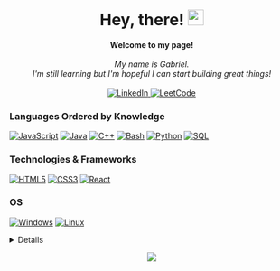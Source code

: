 <h1 align="center">Hey, there! <img src="https://i.giphy.com/media/iJsjsm6dhNPiQBvztq/giphy.webp" width="28px" alt="gengar"></h1>

<p align="center">
    <b>Welcome to my page!</b><br><br>
    <i>
        My name is Gabriel.<br>
        I'm still learning but I'm hopeful I can start building great things!<br>
    </i><br>
    <a href="https://www.linkedin.com/in/gabriel-corral-cardenas-0504a1184/">
        <img src="https://img.shields.io/badge/LinkedIn-blue?style=flat-square&logo=linkedin" alt="LinkedIn">
    </a>
    <a href="https://leetcode.com/VideoGabe">
        <img src="https://img.shields.io/badge/LeetCode-blue?style=flat-square&logo=LeetCode" alt="LeetCode">
    </a>
</p>

### Languages Ordered by Knowledge
[![JavaScript](https://img.shields.io/badge/javascript-black?style=for-the-badge&logo=javascript)](https://github.com/TheVideoGabe)
[![Java](https://img.shields.io/badge/java-black?style=for-the-badge&logo=openjdk)](https://github.com/TheVideoGabe)
[![C++](https://img.shields.io/badge/c++-black?style=for-the-badge&logo=cplusplus)](https://github.com/TheVideoGabe)
[![Bash](https://img.shields.io/badge/bash-black?style=for-the-badge&logo=gnu-bash&logoColor=white)](https://github.com/TheVideoGabe)
[![Python](https://img.shields.io/badge/python-black?style=for-the-badge&logo=python)](https://github.com/TheVideoGabe)
[![SQL](https://img.shields.io/badge/sql-black?style=for-the-badge&logo=mysql)](https://github.com/TheVideoGabe)

### Technologies & Frameworks
[![HTML5](https://img.shields.io/badge/html5-black?style=for-the-badge&logo=html5)](https://github.com/TheVideoGabe)
[![CSS3](https://img.shields.io/badge/css3-black?style=for-the-badge&logo=css3)](https://github.com/TheVideoGabe)
[![React](https://img.shields.io/badge/react-black?style=for-the-badge&logo=react)](https://github.com/TheVideoGabe)

### OS
[![Windows](https://img.shields.io/badge/Windows-black?style=for-the-badge&logo=Windows)](https://github.com/TheVideoGabe)
[![Linux](https://img.shields.io/badge/linux-black?style=for-the-badge&logo=Linux)](https://github.com/TheVideoGabe)

<details>
<p align="center">
  <a href="https://github.com/TheVideoGabe">
    <img src="http://github-profile-summary-cards.vercel.app/api/cards/profile-details?username=TheVideoGabe&theme=transparent" />
  </a>
  <a href="https://github.com/TheVideoGabe">
    <img src="https://github-readme-streak-stats.herokuapp.com/?user=TheVideoGabe&hide_border=true&card_width=338&theme=transparent" />
  </a>
  <a href="https://github.com/TheVideoGabe">
    <img src="http://github-profile-summary-cards.vercel.app/api/cards/stats?username=TheVideoGabe&theme=transparent" />
  </a>
  <a href="https://github.com/TheVideoGabe">
    <img src="https://github-readme-stats.vercel.app/api/top-langs/?username=TheVideoGabe&langs_count=10&exclude_repo=&hide=jupyter%20notebook,vim%20script,cmake,makefile,batchfile,emacs%20lisp,css,html&layout=default&card_width=699&hide_border=true&theme=transparent" />
  </a>
</p>
</details>

<p align="center">
  <a href="https://github.com/TheVideoGabe">
    <img src="https://komarev.com/ghpvc/?username=TheVideoGabe&color=blue&style=flat)" />
  </a>
</p>
<!--

- 🔭 I’m currently working on ...
- 🌱 I’m currently learning ...
- 👯 I’m looking to collaborate on ...
- 🤔 I’m looking for help with ...
- 💬 Ask me about ...
- 📫 How to reach me: ...
- 😄 Pronouns: ...
- ⚡ Fun fact: ...
-->
